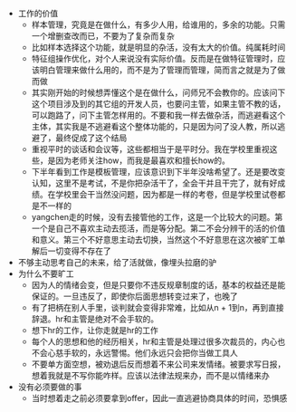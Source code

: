 * 工作的价值
  * 样本管理，究竟是在做什么，有多少人用，给谁用的，多余的功能。只需一个增删查改而已，不要为了复杂而复杂
  * 比如样本选择这个功能，就是明显的杂活，没有太大的价值。纯属耗时间
  * 特征组操作优化，对个人来说没有实际价值。反而是在做特征管理时，应该明白管理来做什么用的，而不是为了管理而管理，简而言之就是为了做而做
  * 其实刚开始的时候想弄懂这个是在做什么，问师兄不会教你的。应该问下这个项目涉及到的其它组的开发人员，也要问主管，如果主管不教的话，可以跑路了，问下主管怎样用的。不要和我一样去做杂活，而逃避看这个主体，其实我是不逃避看这个整体功能的，只是因为问了没人教，所以逃避了，最终促成了这个结局
  * 重视平时的谈话和会议等，这些都相当于是平时分。我在学校里重视这些，是因为老师关注how，而我是最喜欢和擅长how的。
  * 下半年看到工作是模板管理，应该意识到下半年没啥希望了。还是要改变认知，这里不是考试，不是你把杂活干了，全会干并且干完了，就有好成绩。在学校里会干当然没问题，因为都是一样的考卷，但是学校里试卷都是不一样的
  * yangchen走的时候，没有去接管他的工作，这是一个比较大的问题。第一个是自己不喜欢主动去揽活，而是等分配。第二不会分辨干的活的价值和意义。第三个不好意思主动去切换，当然这个不好意思在这次被旷工单解后一切变得不存在了
* 不够主动思考自己的未来，给了活就做，像埋头拉磨的驴
* 为什么不要旷工
  * 因为人的情绪会变，但是只要你不违反规章制度的话，基本的权益还是能保证的。一旦违反了，即使你后面思想转变过来了，也晚了
  * 有了把柄在别人手里，谈判就会变得非常难，比如从n + 1到n，再到直接辞退。hr和主管是绝对不会手软的。
  * 想下hr的工作，让你走就是hr的工作
  * 每个人的思想和他的经历相关，hr和主管是处理过很多次裁员的，内心也不会心慈手软的，永远警惕。他们永远只会把你当做工具人
  * 不要单方面空想，被劝退后反而想着不来公司来发情绪。被要求写日报，想着我就是不写你能咋样。应该以法律法规来办，而不是以情绪来办
* 没有必须要做的事
  * 当时想着走之前必须要拿到offer，因此一直逃避协商具体的时间，恐惧感